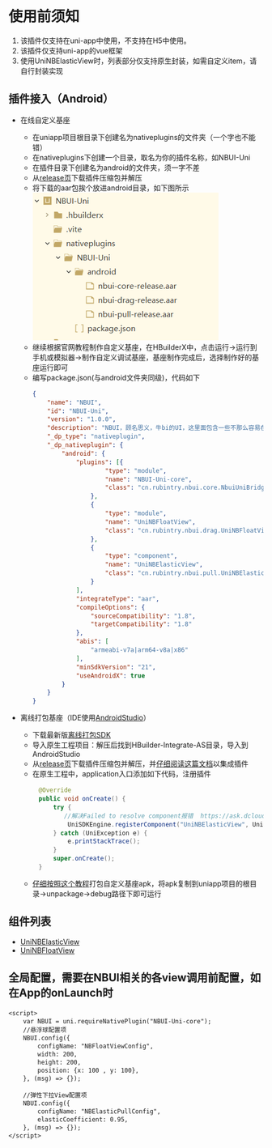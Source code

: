 # 使用前须知

1. 该插件仅支持在uni-app中使用，不支持在H5中使用。
2. 该插件仅支持uni-app的vue框架
3. 使用UniNBElasticView时，列表部分仅支持原生封装，如需自定义item，请自行封装实现

## 插件接入（Android）
* 在线自定义基座
  - 在uniapp项目根目录下创建名为nativeplugins的文件夹（一个字也不能错）
  - 在nativeplugins下创建一个目录，取名为你的插件名称，如NBUI-Uni
  - 在插件目录下创建名为android的文件夹，须一字不差
  - 从[release页](https://github.com/RubinTry/NBUI/releases)下载插件压缩包并解压
  - 将下载的aar包挨个放进android目录，如下图所示![Alt text](./plugins.png)
  - 继续根据官网教程制作自定义基座，在HBuilderX中，点击运行->运行到手机或模拟器->制作自定义调试基座，基座制作完成后，选择制作好的基座运行即可
  - 编写package.json(与android文件夹同级)，代码如下
    ```json
    {
        "name": "NBUI",
        "id": "NBUI-Uni",
        "version": "1.0.0",
        "description": "NBUI，顾名思义，牛bi的UI，这里面包含一些不那么容易在其他UI库中找到的UI组件，主打一个稀有",
        "_dp_type": "nativeplugin",
        "_dp_nativeplugin": {
            "android": {
                "plugins": [{
                        "type": "module",
                        "name": "NBUI-Uni-core",
                        "class": "cn.rubintry.nbui.core.NbuiUniBridge"
                    },
                    {
                        "type": "module",
                        "name": "UniNBFloatView",
                        "class": "cn.rubintry.nbui.drag.UniNBFloatView"
                    },
                    {
                        "type": "component",
                        "name": "UniNBElasticView",
                        "class": "cn.rubintry.nbui.pull.UniNBElasticView"
                    }
                ],
                "integrateType": "aar",
                "compileOptions": {
                    "sourceCompatibility": "1.8",
                    "targetCompatibility": "1.8"
                },
                "abis": [
                    "armeabi-v7a|arm64-v8a|x86"
                ],
                "minSdkVersion": "21",
                "useAndroidX": true
            }
        }
    }
    ```
  
* 离线打包基座（IDE使用[AndroidStudio](https://developer.android.google.cn/)）
   - 下载最新版[离线打包SDK](https://nativesupport.dcloud.net.cn/NativePlugin/offline_package/android.html)
   - 导入原生工程项目：解压后找到HBuilder-Integrate-AS目录，导入到AndroidStudio
   - 从[release页](https://github.com/RubinTry/NBUI/releases)下载插件压缩包并解压，并[仔细阅读这篇文档](https://nativesupport.dcloud.net.cn/AppDocs/usesdk/android.html#%E6%96%B9%E5%BC%8F%E4%BA%8C-%E5%AF%BC%E5%85%A5%E5%B7%A5%E7%A8%8B)以集成插件
   - 在原生工程中，application入口添加如下代码，注册插件
   ```java
        @Override
        public void onCreate() {
            try {
               //解决Failed to resolve component报错  https://ask.dcloud.net.cn/question/160807
                UniSDKEngine.registerComponent("UniNBElasticView", UniNBElasticView.class);
            } catch (UniException e) {
                e.printStackTrace();
            }
            super.onCreate();
        }
   ```
   - [仔细按照这个教程](https://ask.dcloud.net.cn/article/35482)打包自定义基座apk，将apk复制到uniapp项目的根目录->unpackage->debug路径下即可运行


## 组件列表

* [UniNBElasticView](./uni_nb_elastic_view_cn.md)
* [UniNBFloatView](./uni_float_view_cn.md)



## 全局配置，需要在NBUI相关的各view调用前配置，如在App的onLaunch时
```
<script>
    var NBUI = uni.requireNativePlugin("NBUI-Uni-core");
    //悬浮球配置项
    NBUI.config({
        configName: "NBFloatViewConfig",
        width: 200,
        height: 200,
        position: {x: 100 , y: 100},
    }, (msg) => {});

    //弹性下拉View配置项
    NBUI.config({
        configName: "NBElasticPullConfig",
        elasticCoefficient: 0.95,
    }, (msg) => {});
</script>
```
